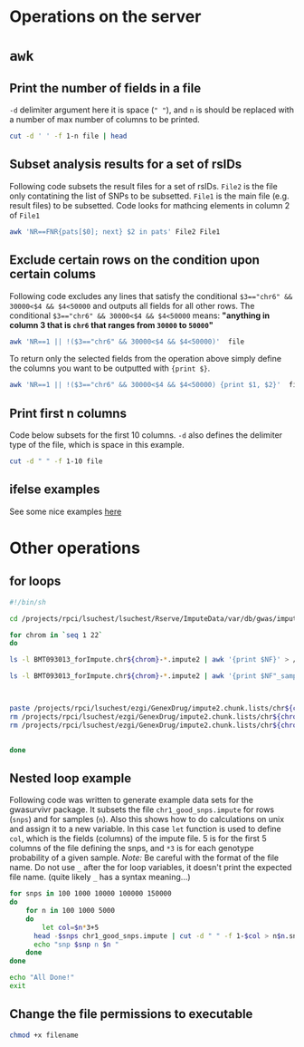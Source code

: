 Operations on the server
================

<!-- # Directories -->
<!-- ## First Phase, Survival Result Files -->
<!-- Results files contain SNP information and statistics such as p-values, coefs, CIs ans hazard ratios from the applied model. Each result file is located in a folder that has the same name as the file. Result file directories of imputed data is given below. -->
<!-- - **The last most common directory for all these files is:** -->
<!-- **`/projects/rpci/lsuchest/lsuchest/Rserve/BMT/ImputeData/var/db/gwas/imputed_data/`** -->
<!-- **From this directory below other files can be found at:** -->
<!-- - **Results of cohorts 1 & 2 for independent donor & recipient genomes:**       -->
<!-- **`./BMT093013_forImpute/analyses/`**  -->
<!-- - **Results of cohort 1 & 2 for shared genome:**    -->
<!-- **`./SHARED/analyses/`**      -->
<!-- - **Results of the meta analysis for independent recipient & donor genomes:** -->
<!-- **`./BMT093013_forImpute/analyses/METAL.results/`** -->
<!-- - **Results of the meta analysis for shared genome:**    -->
<!-- **`./SHARED/analyses/METAL.RESULTS.SHARED`** -->
<!-- - **The info file for the entire imputation:**   -->
<!-- **`./BMT093013_forImpute/Impute2_summary`** -->
`awk`
=====

Print the number of fields in a file
------------------------------------

`-d` delimiter argument here it is space (`" "`), and `n` is should be replaced with a number of max number of columns to be printed.

``` bash
cut -d ' ' -f 1-n file | head
```

Subset analysis results for a set of rsIDs
------------------------------------------

Following code subsets the result files for a set of rsIDs.
`File2` is the file only contatining the list of SNPs to be subsetted.
`File1` is the main file (e.g. result files) to be subsetted.
Code looks for mathcing elements in column 2 of `File1`

``` bash
awk 'NR==FNR{pats[$0]; next} $2 in pats' File2 File1
```

Exclude certain rows on the condition upon certain colums
---------------------------------------------------------

Following code excludes any lines that satisfy the conditional `$3=="chr6" && 30000<$4 && $4<50000` and outputs all fields for all other rows. The conditional `$3=="chr6" && 30000<$4 && $4<50000` means: **"anything in column 3 that is `chr6` that ranges from `30000` to `50000`"**

``` bash
awk 'NR==1 || !($3=="chr6" && 30000<$4 && $4<50000)'  file
```

To return only the selected fields from the operation above simply define the columns you want to be outputted with `{print $}`.

``` bash
awk 'NR==1 || !($3=="chr6" && 30000<$4 && $4<50000) {print $1, $2}'  file
```

Print first n columns
---------------------

Code below subsets for the first 10 columns. `-d` also defines the delimiter type of the file, which is space in this example.

``` bash
cut -d " " -f 1-10 file
```

ifelse examples
---------------

See some nice examples [here](http://www.thegeekstuff.com/2010/02/awk-conditional-statements)

Other operations
================

for loops
---------

``` bash
#!/bin/sh

cd /projects/rpci/lsuchest/lsuchest/Rserve/ImputeData/var/db/gwas/imputed_data/BMT093013_forImpute/

for chrom in `seq 1 22` 
do

ls -l BMT093013_forImpute.chr${chrom}-*.impute2 | awk '{print $NF}' > /projects/rpci/lsuchest/ezgi/GenexDrug/impute2.chunk.lists/chr${chrom}.impute2

ls -l BMT093013_forImpute.chr${chrom}-*.impute2 | awk '{print $NF"_samples"}' > /projects/rpci/lsuchest/ezgi/GenexDrug/impute2.chunk.lists/chr${chrom}.impute2_samples



paste /projects/rpci/lsuchest/ezgi/GenexDrug/impute2.chunk.lists/chr${chrom}.impute2 /projects/rpci/lsuchest/ezgi/GenexDrug/impute2.chunk.lists/chr${chrom}.impute2_samples > /projects/rpci/lsuchest/ezgi/GenexDrug/impute2.chunk.lists/chr${chrom}.ImputeFiles
rm /projects/rpci/lsuchest/ezgi/GenexDrug/impute2.chunk.lists/chr${chrom}.impute2
rm /projects/rpci/lsuchest/ezgi/GenexDrug/impute2.chunk.lists/chr${chrom}.impute2_samples
 

done
```

Nested loop example
-------------------

Following code was written to generate example data sets for the gwasurvivr package. It subsets the file `chr1_good_snps.impute` for rows (`snps`) and for samples (`n`). Also this shows how to do calculations on unix and assign it to a new variable. In this case `let` function is used to define `col`, which is the fields (columns) of the impute file. 5 is for the first 5 columns of the file defining the snps, and `*3` is for each genotype probability of a given sample.
*Note:* Be careful with the format of the file name. Do not use `_` after the for loop variables, it doesn't print the expected file name. (quite likely `_` has a syntax meaning...)

``` bash
for snps in 100 1000 10000 100000 150000
do
    for n in 100 1000 5000
    do
        let col=$n*3+5 
      head -$snps chr1_good_snps.impute | cut -d " " -f 1-$col > n$n.snp$snps.chr1.impute
      echo "snp $snp n $n "
    done
done

echo "All Done!"
exit
```

Change the file permissions to executable
-----------------------------------------

``` bash
chmod +x filename
```
